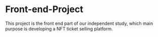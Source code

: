 # Front-end-Project
This project is the front end part of our independent study, which main purpose is developing a NFT ticket selling platform.
